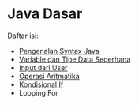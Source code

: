 # Java Dasar
Daftar isi:
* [Pengenalan Syntax Java](1-BasicSyntax.md)
* [Variable dan Tipe Data Sederhana](2-Variable.md)
* [Input dari User](3-UserInput.md)
* [Operasi Aritmatika](4-Aritmatika.md)
* [Kondisional If](5-Kondisional.md)
* Looping For
